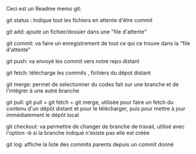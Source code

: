 Ceci est un Readme memo git:


git status : 
Indique tout les fichiers en attente d'être commit

git add:
ajoute un fichier/dossier dans une "file d'attente"

git commit:
va faire un enregistrement de tout ce qui ce trouve dans la "file d'attente"

git push:
va envoyé les commit vers notre repo distant

git fetch:
télécharge les commits , fichiers du dépot distant

git merge:
permet de selectionner du codes fait sur une branche et de l'intégrer à une autre branche

git pull:
git pull = git fetch + git merge,
utilisée pour faire un fetch du contenu d'un dépôt distant et pour le télécharger, puis pour mettre à jour immédiatement le dépôt local 

git checkout:
va permettre de changer de branche de travail, utilisé avec l'option -b si la branche indiqué n'existe pas elle est créée

git log:
affiche la liste des commits parents depuis un commit donné


